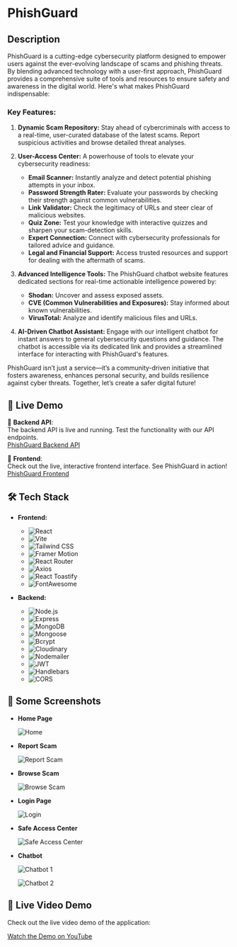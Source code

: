 # PhishGuard

## Description

PhishGuard is a cutting-edge cybersecurity platform designed to empower users against the ever-evolving landscape of scams and phishing threats. By blending advanced technology with a user-first approach, PhishGuard provides a comprehensive suite of tools and resources to ensure safety and awareness in the digital world. Here's what makes PhishGuard indispensable:

### Key Features:

1. **Dynamic Scam Repository:** Stay ahead of cybercriminals with access to a real-time, user-curated database of the latest scams. Report suspicious activities and browse detailed threat analyses.

2. **User-Access Center:** A powerhouse of tools to elevate your cybersecurity readiness:
   - **Email Scanner:** Instantly analyze and detect potential phishing attempts in your inbox.
   - **Password Strength Rater:** Evaluate your passwords by checking their strength against common vulnerabilities.
   - **Link Validator:** Check the legitimacy of URLs and steer clear of malicious websites.
   - **Quiz Zone:** Test your knowledge with interactive quizzes and sharpen your scam-detection skills.
   - **Expert Connection:** Connect with cybersecurity professionals for tailored advice and guidance.
   - **Legal and Financial Support:** Access trusted resources and support for dealing with the aftermath of scams.

3. **Advanced Intelligence Tools:**
   The PhishGuard chatbot website features dedicated sections for real-time actionable intelligence powered by:
   - **Shodan:** Uncover and assess exposed assets.
   - **CVE (Common Vulnerabilities and Exposures):** Stay informed about known vulnerabilities.
   - **VirusTotal:** Analyze and identify malicious files and URLs.

4. **AI-Driven Chatbot Assistant:** Engage with our intelligent chatbot for instant answers to general cybersecurity questions and guidance. The chatbot is accessible via its dedicated link and provides a streamlined interface for interacting with PhishGuard's features.

PhishGuard isn’t just a service—it’s a community-driven initiative that fosters awareness, enhances personal security, and builds resilience against cyber threats. Together, let’s create a safer digital future!

## 🚀 Live Demo

🔹 **Backend API**:  
The backend API is live and running. Test the functionality with our API endpoints.  
[PhishGuard Backend API](https://phishgaurd.vercel.app/)

🔹 **Frontend**:  
Check out the live, interactive frontend interface. See PhishGuard in action!  
[PhishGuard Frontend](https://phishgaurd-frontend.vercel.app/)

## 🛠 Tech Stack

- **Frontend:**
  - ![React](https://img.shields.io/badge/React-61DAFB?style=for-the-badge&logo=react&logoColor=white)
  - ![Vite](https://img.shields.io/badge/Vite-646CFF?style=for-the-badge&logo=vite&logoColor=white)
  - ![Tailwind CSS](https://img.shields.io/badge/Tailwind%20CSS-06B6D4?style=for-the-badge&logo=tailwind-css&logoColor=white)
  - ![Framer Motion](https://img.shields.io/badge/Framer%20Motion-00C4B3?style=for-the-badge&logo=framer&logoColor=white)
  - ![React Router](https://img.shields.io/badge/React%20Router-CA4245?style=for-the-badge&logo=react-router&logoColor=white)
  - ![Axios](https://img.shields.io/badge/Axios-5A29E3?style=for-the-badge&logo=axios&logoColor=white)
  - ![React Toastify](https://img.shields.io/badge/React%20Toastify-FF6347?style=for-the-badge&logo=react-toastify&logoColor=white)
  - ![FontAwesome](https://img.shields.io/badge/FontAwesome-0077B5?style=for-the-badge&logo=font-awesome&logoColor=white)

- **Backend:**
  - ![Node.js](https://img.shields.io/badge/Node.js-8CC84B?style=for-the-badge&logo=nodedotjs&logoColor=white)
  - ![Express](https://img.shields.io/badge/Express-000000?style=for-the-badge&logo=express&logoColor=white)
  - ![MongoDB](https://img.shields.io/badge/MongoDB-47A248?style=for-the-badge&logo=mongodb&logoColor=white)
  - ![Mongoose](https://img.shields.io/badge/Mongoose-880000?style=for-the-badge&logo=mongoose&logoColor=white)
  - ![Bcrypt](https://img.shields.io/badge/Bcrypt-FFBB33?style=for-the-badge&logo=bcrypt&logoColor=white)
  - ![Cloudinary](https://img.shields.io/badge/Cloudinary-2B8A3A?style=for-the-badge&logo=cloudinary&logoColor=white)
  - ![Nodemailer](https://img.shields.io/badge/Nodemailer-4D90FE?style=for-the-badge&logo=nodemailer&logoColor=white)
  - ![JWT](https://img.shields.io/badge/JSON%20Web%20Token-000000?style=for-the-badge&logo=json-web-tokens&logoColor=white)
  - ![Handlebars](https://img.shields.io/badge/Handlebars-FBAF00?style=for-the-badge&logo=handlebars&logoColor=white)
  - ![CORS](https://img.shields.io/badge/CORS-0085F0?style=for-the-badge&logo=cors&logoColor=white)

## 📸 Some Screenshots

- **Home Page**
  
  ![Home](https://github.com/user-attachments/assets/f831c807-e1db-4673-88ba-54a51be91ed2)

- **Report Scam**
  
  ![Report Scam](https://github.com/user-attachments/assets/9826eb49-9b35-425d-a022-19499899d4af)

- **Browse Scam**
  
  ![Browse Scam](https://github.com/user-attachments/assets/84e47a0d-9053-4bd0-9252-a727b82f9f4e)

- **Login Page**
  
  ![Login](https://github.com/user-attachments/assets/b061f991-4d92-42fe-9cb0-2824d7219b43)

- **Safe Access Center**
  
  ![Safe Access Center](https://github.com/user-attachments/assets/37653b58-8cfc-4a0c-83e5-1479b848311e)

- **Chatbot**
  
  ![Chatbot 1](https://github.com/user-attachments/assets/90ef935b-e6b4-49f3-94c0-0a05730ba9a0)
 
  ![Chatbot 2](https://github.com/user-attachments/assets/fd462cb2-4f5b-4656-84fb-370f9cf48bb9)


## 🎥 Live Video Demo

Check out the live video demo of the application:

[Watch the Demo on YouTube](https://youtu.be/_6Egs8YK_58)



